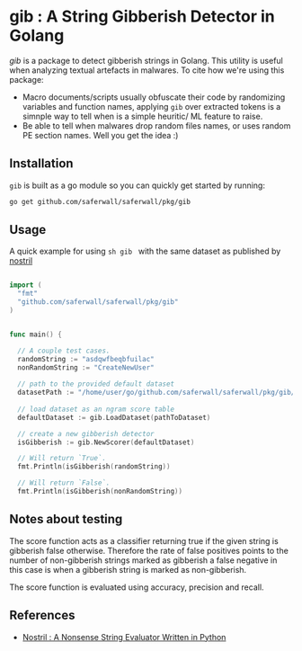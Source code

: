 # gib : A String Gibberish Detector in Golang

*gib* is a package to detect gibberish strings in Golang. This utility is useful when analyzing textual artefacts in malwares. To cite how we're using this package:
  - Macro documents/scripts usually obfuscate their code by randomizing variables and function names, applying `gib` over extracted tokens is a simnple way to tell when  is a simple heuritic/ ML feature to raise.
  - Be able to tell when malwares drop random files names, or uses random PE section names. Well you get the idea :)

## Installation

```gib``` is built as a go module so you can quickly get started by running:

```sh
go get github.com/saferwall/saferwall/pkg/gib
```

## Usage

A quick example for using ```sh gib ``` with the same dataset as published by [nostril](https://github.com/casics/nostril)

```go

import (
  "fmt"
  "github.com/saferwall/saferwall/pkg/gib"  
)


func main() {

  // A couple test cases.
  randomString := "asdqwfbeqbfuilac"
  nonRandomString := "CreateNewUser"
  
  // path to the provided default dataset
  datasetPath := "/home/user/go/github.com/saferwall/saferwall/pkg/gib/data/ngram.json"
  
  // load dataset as an ngram score table
  defaultDataset := gib.LoadDataset(pathToDataset)

  // create a new gibberish detector
  isGibberish := gib.NewScorer(defaultDataset)

  // Will return `True`.
  fmt.Println(isGibberish(randomString))

  // Will return `False`.
  fmt.Println(isGibberish(nonRandomString))
```

## Notes about testing

The score function acts as a classifier returning true if the given string is gibberish false otherwise.
Therefore the rate of false positives points to the number of non-gibberish strings marked as gibberish
a false negative in this case is when a gibberish string is marked as non-gibberish.

The score function is evaluated using accuracy, precision and recall.

## References

- [Nostril : A Nonsense String Evaluator Written in Python](https://www.theoj.org/joss-papers/joss.00596/10.21105.joss.00596.pdf)

